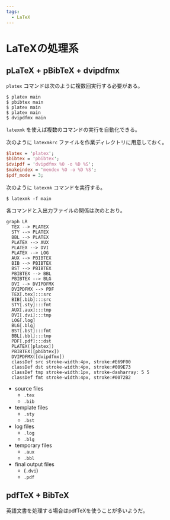 ```yaml
---
tags:
  - LaTeX
---
```


# LaTeXの処理系

## pLaTeX + pBibTeX + dvipdfmx

`platex` コマンドは次のように複数回実行する必要がある。

```shell-session
$ platex main
$ pbibtex main
$ platex main
$ platex main
$ dvipdfmx main
```

`latexmk` を使えば複数のコマンドの実行を自動化できる。

次のように `latexmkrc` ファイルを作業ディレクトリに用意しておく。

```.pl title="latexmkrc"
$latex = 'platex';
$bibtex = 'pbibtex';
$dvipdf = 'dvipdfmx %O -o %D %S';
$makeindex = 'mendex %O -o %D %S';
$pdf_mode = 3;
```

次のように `latexmk` コマンドを実行する。

```shell-session
$ latexmk -f main
```

各コマンドと入出力ファイルの関係は次のとおり。


```mermaid
graph LR
  TEX --> PLATEX
  STY --> PLATEX
  BBL --> PLATEX
  PLATEX --> AUX
  PLATEX --> DVI
  PLATEX --> LOG
  AUX --> PBIBTEX
  BIB --> PBIBTEX
  BST --> PBIBTEX
  PBIBTEX --> BBL
  PBIBTEX --> BLG
  DVI --> DVIPDFMX
  DVIPDFMX --> PDF
  TEX[.tex]:::src
  BIB[.bib]:::src
  STY[.sty]:::fmt
  AUX[.aux]:::tmp
  DVI[.dvi]:::tmp
  LOG[.log]
  BLG[.blg]
  BST[.bst]:::fmt
  BBL[.bbl]:::tmp
  PDF[.pdf]:::dst
  PLATEX([platex])
  PBIBTEX([pbibtex])
  DVIPDFMX([dvipdfmx])
  classDef src stroke-width:4px, stroke:#E69F00
  classDef dst stroke-width:4px, stroke:#009E73
  classDef tmp stroke-width:1px, stroke-dasharray: 5 5
  classDef fmt stroke-width:4px, stroke:#0072B2
```

- source files
	- `.tex`
	- `.bib`
- template files
	- `.sty`
	- `.bst`
- log files
	- `.log`
	- `.blg`
- temporary files
	- `.aux`
	- `.bbl`
- final output files
	- (`.dvi`)
	- `.pdf`

## pdfTeX + BibTeX

英語文書を処理する場合はpdfTeXを使うことが多いようだ。
